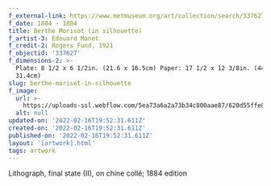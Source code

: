 ```yaml
---
f_external-link: https://www.metmuseum.org/art/collection/search/337627
f_date: 1884 - 1884
title: Berthe Morisot (in silhouette)
f_artist-3: Edouard Manet
f_credit-2: Rogers Fund, 1921
f_objectid: '337627'
f_dimensions-2: >-
  Plate: 8 1/2 x 6 1/2in. (21.6 x 16.5cm) Paper: 17 1/2 x 12 3/8in. (44.5 x
  31.4cm)
slug: berthe-morisot-in-silhouette
f_image:
  url: >-
    https://uploads-ssl.webflow.com/5ea73a6a2a73b34c800aae87/620d55ffe8c201098b17e57c_DP815336.jpeg
  alt: null
updated-on: '2022-02-16T19:52:31.611Z'
created-on: '2022-02-16T19:52:31.611Z'
published-on: '2022-02-16T19:52:31.611Z'
layout: '[artwork].html'
tags: artwork
---
```


Lithograph, final state (II), on chine collé; 1884 edition
